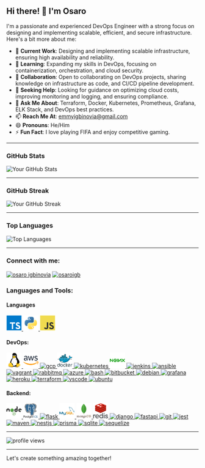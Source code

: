 ## Hi there! 👋 I'm Osaro

I'm a passionate and experienced DevOps Engineer with a strong focus on designing and implementing scalable, efficient, and secure infrastructure. Here's a bit more about me:

- 🔭 **Current Work**: Designing and implementing scalable infrastructure, ensuring high availability and reliability.
- 🌱 **Learning**: Expanding my skills in DevOps, focusing on containerization, orchestration, and cloud security.
- 👯 **Collaboration**: Open to collaborating on DevOps projects, sharing knowledge on infrastructure as code, and CI/CD pipeline development.
- 🤔 **Seeking Help**: Looking for guidance on optimizing cloud costs, improving monitoring and logging, and ensuring compliance.
- 💬 **Ask Me About**: Terraform, Docker, Kubernetes, Prometheus, Grafana, ELK Stack, and DevOps best practices.
- 📫 **Reach Me At**: [emmyigbinovia@gmail.com](mailto:emmyigbinovia@gmail.com)
- 😄 **Pronouns**: He/Him
- ⚡ **Fun Fact**: I love playing FIFA and enjoy competitive gaming.

---

### GitHub Stats

![Your GitHub Stats](https://github-readme-stats.vercel.app/api?username=Osaroigb&show_icons=true&theme=radical)

---

### GitHub Streak

![Your GitHub Streak](https://github-readme-streak-stats.herokuapp.com/?user=Osaroigb&)

---

### Top Languages

![Top Languages](https://github-readme-stats.vercel.app/api/top-langs/?username=Osaroigb&layout=compact&theme=radical)

---


<h3 align="left">Connect with me:</h3>
<p align="left">
<a href="https://linkedin.com/in/osaroigb" target="_blank"><img align="center" src="https://raw.githubusercontent.com/rahuldkjain/github-profile-readme-generator/master/src/images/icons/Social/linked-in-alt.svg" alt="osaro igbinovia" height="30" width="40" /></a>
<a href="https://instagram.com/osaroigb" target="_blank"><img align="center" src="https://raw.githubusercontent.com/rahuldkjain/github-profile-readme-generator/master/src/images/icons/Social/instagram.svg" alt="osaroigb" height="30" width="40" /></a>
</p>

<h3 align="left">Languages and Tools:</h3>

<h4 align="left">Languages </h4>
<p>
  <a href="https://www.typescriptlang.org/" target="_blank" rel="noreferrer"> <img src="https://raw.githubusercontent.com/devicons/devicon/master/icons/typescript/typescript-original.svg" alt="typescript" width="40" height="40"/> 
  </a>
  <a href="https://www.python.org" target="_blank" rel="noreferrer"> <img src="https://raw.githubusercontent.com/devicons/devicon/master/icons/python/python-original.svg" alt="python" width="40" height="40"/>
  </a>
  <a href="https://developer.mozilla.org/en-US/docs/Web/JavaScript" target="_blank" rel="noreferrer"> <img src="https://raw.githubusercontent.com/devicons/devicon/master/icons/javascript/javascript-original.svg" alt="javascript" width="40" height="40"/>
  </a>
</p>

<h4 align="left">DevOps:</h4>
<p>
  <a href="https://www.linux.org/" target="_blank" rel="noreferrer"> <img src="https://raw.githubusercontent.com/devicons/devicon/master/icons/linux/linux-original.svg" alt="linux" width="40" height="40"/>
  </a>
  <a href="https://aws.amazon.com" target="_blank" rel="noreferrer"> <img src="https://raw.githubusercontent.com/devicons/devicon/master/icons/amazonwebservices/amazonwebservices-original-wordmark.svg" alt="aws" width="40" height="40"/> 
  </a>
  <a href="https://cloud.google.com" target="_blank" rel="noreferrer"> <img src="https://www.vectorlogo.zone/logos/google_cloud/google_cloud-icon.svg" alt="gcp" width="40" height="40"/>
  </a>
  <a href="https://www.docker.com/" target="_blank" rel="noreferrer"> <img src="https://raw.githubusercontent.com/devicons/devicon/master/icons/docker/docker-original-wordmark.svg" alt="docker" width="40" height="40"/>
  </a>
  <a href="https://kubernetes.io" target="_blank" rel="noreferrer"> <img src="https://www.vectorlogo.zone/logos/kubernetes/kubernetes-icon.svg" alt="kubernetes" width="40" height="40"/>
  </a>
  <a href="https://www.nginx.com" target="_blank" rel="noreferrer"> <img src="https://raw.githubusercontent.com/devicons/devicon/master/icons/nginx/nginx-original.svg" alt="nginx" width="40" height="40"/>
  </a>
  <a href="https://www.jenkins.io" target="_blank" rel="noreferrer"> <img src="https://www.vectorlogo.zone/logos/jenkins/jenkins-icon.svg" alt="jenkins" width="40" height="40"/>
  </a>
  <a href="https://www.ansible.com" target="_blank" rel="noreferrer"> <img src="https://www.vectorlogo.zone/logos/ansible/ansible-icon.svg" alt="ansible" width="40" height="40"/>
  </a>
<!--   <a href="https://www.vagrantup.com" target="_blank" rel="noreferrer"> <img src="https://www.vectorlogo.zone/logos/vagrant/vagrant-icon.svg" alt="vagrant" width="40" height="40"/>
  </a> -->
  <a href="https://www.vagrantup.com" target="_blank" rel="noreferrer"> <img src="https://www.vectorlogo.zone/logos/vagrantup/vagrantup-icon.svg" alt="vagrant" width="40" height="40"/>
  </a>
  <a href="https://www.rabbitmq.com" target="_blank" rel="noreferrer"> <img src="https://www.vectorlogo.zone/logos/rabbitmq/rabbitmq-icon.svg" alt="rabbitmq" width="40" height="40"/>
  </a>
  <a href="https://azure.microsoft.com" target="_blank" rel="noreferrer"> <img src="https://www.vectorlogo.zone/logos/microsoft_azure/microsoft_azure-icon.svg" alt="azure" width="40" height="40"/>
  </a>
  <a href="https://www.gnu.org/software/bash/" target="_blank" rel="noreferrer"> <img src="https://www.vectorlogo.zone/logos/gnu_bash/gnu_bash-icon.svg" alt="bash" width="40" height="40"/>
  </a>
  <a href="https://bitbucket.org" target="_blank" rel="noreferrer"> <img src="https://www.vectorlogo.zone/logos/bitbucket/bitbucket-icon.svg" alt="bitbucket" width="40" height="40"/>
  </a>
  <a href="https://www.debian.org" target="_blank" rel="noreferrer"> <img src="https://www.vectorlogo.zone/logos/debian/debian-icon.svg" alt="debian" width="40" height="40"/>
  </a>
<!--   <a href="https://github.com/features/actions" target="_blank" rel="noreferrer"> <img src="https://www.vectorlogo.zone/logos/github_actions/github_actions-icon.svg" alt="githubactions" width="40" height="40"/>
  </a> -->
  <a href="https://grafana.com" target="_blank" rel="noreferrer"> <img src="https://www.vectorlogo.zone/logos/grafana/grafana-icon.svg" alt="grafana" width="40" height="40"/>
  </a>
  <a href="https://www.heroku.com" target="_blank" rel="noreferrer"> <img src="https://www.vectorlogo.zone/logos/heroku/heroku-icon.svg" alt="heroku" width="40" height="40"/>
  </a>
  <a href="https://www.terraform.io" target="_blank" rel="noreferrer"> <img src="https://www.vectorlogo.zone/logos/terraformio/terraformio-icon.svg" alt="terraform" width="40" height="40"/>
  </a>
  <a href="https://code.visualstudio.com" target="_blank" rel="noreferrer"> <img src="https://www.vectorlogo.zone/logos/visualstudio_code/visualstudio_code-icon.svg" alt="vscode" width="40" height="40"/>
  </a>
  <a href="https://www.ubuntu.com" target="_blank" rel="noreferrer"> <img src="https://www.vectorlogo.zone/logos/ubuntu/ubuntu-icon.svg" alt="ubuntu" width="40" height="40"/>
  </a>
</p>

<h4 align="left">Backend:</h4>
<p align="left">
  <a href="https://nodejs.org" target="_blank" rel="noreferrer"> <img src="https://raw.githubusercontent.com/devicons/devicon/master/icons/nodejs/nodejs-original-wordmark.svg" alt="nodejs" width="40" height="40"/>
  </a>
  <a href="https://www.postgresql.org" target="_blank" rel="noreferrer"> <img src="https://raw.githubusercontent.com/devicons/devicon/master/icons/postgresql/postgresql-original-wordmark.svg" alt="postgresql" width="40" height="40"/>
  </a>
  <a href="https://flask.palletsprojects.com/" target="_blank" rel="noreferrer"> <img src="https://www.vectorlogo.zone/logos/pocoo_flask/pocoo_flask-icon.svg" alt="flask" width="40" height="40"/>
  </a>
  <a href="https://www.mysql.com/" target="_blank" rel="noreferrer"> <img src="https://raw.githubusercontent.com/devicons/devicon/master/icons/mysql/mysql-original-wordmark.svg" alt="mysql" width="40" height="40"/>
  </a> 
  <a href="https://www.mongodb.com/" target="_blank" rel="noreferrer"> <img src="https://raw.githubusercontent.com/devicons/devicon/master/icons/mongodb/mongodb-original-wordmark.svg" alt="mongodb" width="40" height="40"/>
  </a>
  <a href="https://redis.io" target="_blank" rel="noreferrer"> <img src="https://raw.githubusercontent.com/devicons/devicon/master/icons/redis/redis-original-wordmark.svg" alt="redis" width="40" height="40"/>
  </a>
<!--   <a href="https://www.djangoproject.com" target="_blank" rel="noreferrer"> <img src="https://raw.githubusercontent.com/devicons/devicon/master/icons/django/django-original.svg" alt="django" width="40" height="40"/>
  </a> -->
  <a href="https://www.djangoproject.com" target="_blank" rel="noreferrer"> <img src="https://www.vectorlogo.zone/logos/djangoproject/djangoproject-ar21.svg" alt="django" width="40" height="40"/>
  </a>
<!--   <a href="https://fastapi.tiangolo.com" target="_blank" rel="noreferrer"> <img src="https://www.vectorlogo.zone/logos/fastapi/fastapi-icon.svg" alt="fastapi" width="40" height="40"/>
  </a> -->
  <a href="https://fastapi.tiangolo.com" target="_blank" rel="noreferrer"> <img src="https://github.com/gilbarbara/logos/blob/main/logos/fastapi.svg" alt="fastapi" width="40" height="40"/>
  </a>
  <a href="https://git-scm.com" target="_blank" rel="noreferrer"> <img src="https://www.vectorlogo.zone/logos/git-scm/git-scm-icon.svg" alt="git" width="40" height="40"/>
  </a>
  <a href="https://jestjs.io" target="_blank" rel="noreferrer"> <img src="https://www.vectorlogo.zone/logos/jestjsio/jestjsio-icon.svg" alt="jest" width="40" height="40"/>
  </a>
  <a href="https://maven.apache.org" target="_blank" rel="noreferrer"> <img src="https://www.vectorlogo.zone/logos/apache_maven/apache_maven-icon.svg" alt="maven" width="40" height="40"/>
  </a>
  <a href="https://nestjs.com" target="_blank" rel="noreferrer"> <img src="https://www.vectorlogo.zone/logos/nestjs/nestjs-icon.svg" alt="nestjs" width="40" height="40"/>
  </a>
<!--   <a href="https://www.prisma.io" target="_blank" rel="noreferrer"> <img src="https://www.vectorlogo.zone/logos/prisma/prisma-icon.svg" alt="prisma" width="40" height="40"/>
  </a> -->
  <a href="https://www.prisma.io" target="_blank" rel="noreferrer"> <img src="https://github.com/gilbarbara/logos/blob/main/logos/prisma.svg" alt="prisma" width="40" height="40"/>
  </a>
  <a href="https://www.sqlite.org" target="_blank" rel="noreferrer"> <img src="https://www.vectorlogo.zone/logos/sqlite/sqlite-icon.svg" alt="sqlite" width="40" height="40"/>
  </a>
  <a href="https://sequelize.org" target="_blank" rel="noreferrer"> <img src="https://www.vectorlogo.zone/logos/sequelizejs/sequelizejs-icon.svg" alt="sequelize" width="40" height="40"/>
  </a>
</p>

---

<p align="left">
  <img src="https://komarev.com/ghpvc/?username=Osaroigb&style=flat-square&color=blueviolet" alt="profile views" />
</p>

---

Let's create something amazing together!
